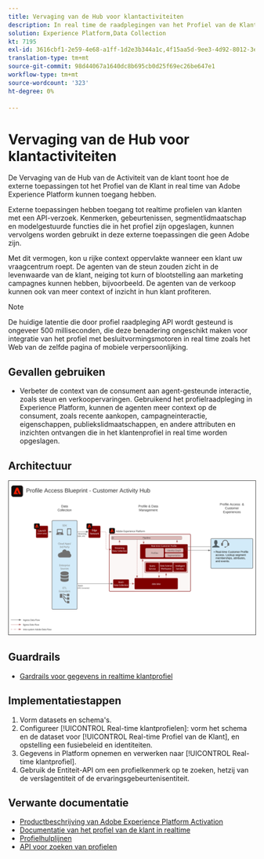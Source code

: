 ```yaml
---
title: Vervaging van de Hub voor klantactiviteiten
description: In real time de raadplegingen van het Profiel van de Klant om context voor agent-gesteunde steun en verkoop te verstrekken.
solution: Experience Platform,Data Collection
kt: 7195
exl-id: 3616cbf1-2e59-4e68-a1ff-1d2e3b344a1c,4f15aa5d-9ee3-4d92-8012-3e2f0c0d615f
translation-type: tm+mt
source-git-commit: 98d44067a1640dc8b695cb0d25f69ec26be647e1
workflow-type: tm+mt
source-wordcount: '323'
ht-degree: 0%

---
```


# Vervaging van de Hub voor klantactiviteiten

De Vervaging van de Hub van de Activiteit van de klant toont hoe de externe toepassingen tot het Profiel van de Klant in real time van Adobe Experience Platform kunnen toegang hebben.

Externe toepassingen hebben toegang tot realtime profielen van klanten met een API-verzoek. Kenmerken, gebeurtenissen, segmentlidmaatschap en modelgestuurde functies die in het profiel zijn opgeslagen, kunnen vervolgens worden gebruikt in deze externe toepassingen die geen Adobe zijn.

Met dit vermogen, kon u rijke context oppervlakte wanneer een klant uw vraagcentrum roept. De agenten van de steun zouden zicht in de levenwaarde van de klant, neiging tot kurn of blootstelling aan marketing campagnes kunnen hebben, bijvoorbeeld. De agenten van de verkoop kunnen ook van meer context of inzicht in hun klant profiteren.

>[!NOTE]
>
>De huidige latentie die door profiel raadpleging API wordt gesteund is ongeveer 500 milliseconden, die deze benadering ongeschikt maken voor integratie van het profiel met besluitvormingsmotoren in real time zoals het Web van de zelfde pagina of mobiele verpersoonlijking.

## Gevallen gebruiken

* Verbeter de context van de consument aan agent-gesteunde interactie, zoals steun en verkoopervaringen. Gebruikend het profielraadpleging in Experience Platform, kunnen de agenten meer context op de consument, zoals recente aankopen, campagneinteractie, eigenschappen, publiekslidmaatschappen, en andere attributen en inzichten ontvangen die in het klantenprofiel in real time worden opgeslagen.

## Architectuur

<img src="assets/cah.svg" alt="De Architectuur van de verwijzing voor de Vervaging van de Hub van de Activiteit van de Klant" style="border:1px solid #4a4a4a" />

## Guardrails

* [Gardrails voor gegevens in realtime klantprofiel](https://experienceleague.adobe.com/docs/experience-platform/profile/guardrails.html)

## Implementatiestappen

1. Vorm datasets en schema&#39;s.
1. Configureer [!UICONTROL Real-time klantprofielen]: vorm het schema en de dataset voor [!UICONTROL Real-time Profiel van de Klant], en opstelling een fusiebeleid en identiteiten.
1. Gegevens in Platform opnemen en verwerken naar [!UICONTROL Real-time klantprofiel].
1. Gebruik de Entiteit-API om een profielkenmerk op te zoeken, hetzij van de verslagentiteit of de ervaringsgebeurtenisentiteit.

## Verwante documentatie

* [Productbeschrijving van Adobe Experience Platform Activation](https://helpx.adobe.com/legal/product-descriptions/adobe-experience-platform0.html)
* [Documentatie van het profiel van de klant in realtime](https://experienceleague.adobe.com/docs/experience-platform/profile/home.html?lang=en)
* [Profielhulplijnen](https://experienceleague.adobe.com/docs/experience-platform/profile/guardrails.html)
* [API voor zoeken van profielen](https://www.adobe.io/apis/experienceplatform/home/api-reference.html)
